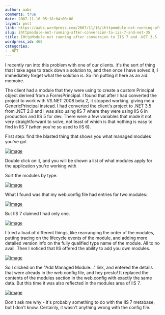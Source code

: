 ```yaml
---
author: aabs
comments: true
date: 2007-11-16 05:18:04+00:00
layout: post
link: https://aabs.wordpress.com/2007/11/16/ihttpmodule-not-running-after-conversion-to-iis-7-and-net-35/
slug: ihttpmodule-not-running-after-conversion-to-iis-7-and-net-35
title: IHttpModule not running after conversion to IIS 7 and .NET 3.5
wordpress_id: 465
categories:
- .NET
---
```


I recently ran into this problem with one of our clients. It's the sort of thing that I take ages to track down a solution to, and then once I have solved it, I immediately forget what the solution is. So I'm putting it here as an aid memoire.

The client had a module that they were using to create a custom Principal object derived from a FormsPrincipal. I found that after I had converted the project to work with VS.NET 2008 beta 2, it stopped working, giving me a GenericPrincipal instead. I had converted the client's project to .NET 3.5 from .NET 2.0 and I was also using IIS 7 where they were using IIS 6 in production and IIS 5 for dev. There were a few variables that made it not very straightforward to solve, not least of which is that nothing is easy to find in IIS 7 (when you're so used to IIS 6). 

First step: find the blasted thing that shows you what managed modules you've got.

[![image](http://aabs.files.wordpress.com/2007/11/image-thumb.png)](http://aabs.files.wordpress.com/2007/11/image.png)

Double click on it, and you will be shown a list of what modules apply for the application you're working with.

Sort the modules by type.

[![image](http://aabs.files.wordpress.com/2007/11/image-thumb1.png)](http://aabs.files.wordpress.com/2007/11/image1.png)

What I found was that my web.config file had entries for two modules:

[![image](http://aabs.files.wordpress.com/2007/11/image-thumb2.png)](http://aabs.files.wordpress.com/2007/11/image2.png)

But IIS 7 claimed I had only one.

[![image](http://aabs.files.wordpress.com/2007/11/image-thumb3.png)](http://aabs.files.wordpress.com/2007/11/image3.png)

I tried a load of different things, like rearranging the order of the modules, putting tracing on the lifecycle events of the module, and adding more detailed version info on the fully qualified type name of the module. All to no avail. Then I noticed that IIS offered the ability to add you own modules.

[![image](http://aabs.files.wordpress.com/2007/11/image-thumb4.png)](http://aabs.files.wordpress.com/2007/11/image4.png)

So I clicked on the "Add Managed Module..." link, and entered the details that were already in the web.config file, and hey presto! It replaced the contents of the modules section in the web.config with exactly the same data. But this time it was also reflected in the modules area of IIS 7.

[![image](http://aabs.files.wordpress.com/2007/11/image-thumb5.png)](http://aabs.files.wordpress.com/2007/11/image5.png)

Don't ask me why - it's probably something to do with the IIS 7 metabase, but I don't know. Certainly, it wasn't anything wrong with the config file.
